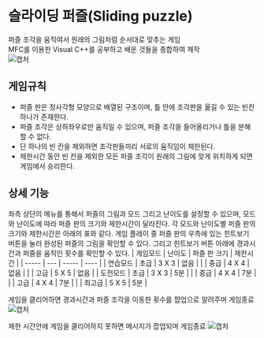 # 슬라이딩 퍼즐(Sliding puzzle)
퍼즐 조각을 움직여서 원래의 그림처럼 순서대로 맞추는 게임  
MFC를 이용한 Visual C++를 공부하고 배운 것들을 종합하여 제작  
![캡처](https://user-images.githubusercontent.com/59434021/122018551-ee197d80-cdfd-11eb-967e-845413bb9ad0.PNG)


## 게임규칙
- 퍼즐 판은 정사각형 모양으로 배열된 구조이며, 틀 안에 조각판을 옮길 수 있는 빈칸 하나가 존재한다.
- 퍼즐 조각은 상하좌우로만 움직일 수 있으며, 퍼즐 조각을 들어올리거나 틀을 분해할 수 없다.
- 단 하나의 빈 칸을 제외하면 조각판들끼리 서로의 움직임이 제한된다.
- 제한시간 동안 빈 칸을 제외한 모든 퍼즐 조각이 원래의 그림에 맞게 위치하게 되면 게임에서 승리한다.

## 상세 기능
좌측 상단의 메뉴를 통해서 퍼즐의 그림과 모드 그리고 난이도를 설정할 수 있으며, 모드와 난이도에 따라 퍼즐 판의 크기와 제한시간이 달라진다. 각 모드와 난이도별 퍼즐 판의 크기와 제한시간은 아래의 표와 같다.
게임 플레이 중 퍼즐 판의 우측에 있는 힌트보기 버튼을 눌러 완성된 퍼즐의 그림을 확인할 수 있다. 그리고 힌트보기 버튼 아래에 경과시간과 퍼즐을 움직인 횟수를 확인할 수 있다.
| 게임모드 | 난이도 | 퍼즐 판 크기 | 제한시간 |
| ----- | --- | ----- | ---- |
| 연습모드 | 초급 | 3 X 3 | 없음 |
| | 중급 | 4 X 4 | 없음 |
| | 고급 | 5 X 5 | 없음 |
| 도전모드 | 초급 | 3 X 3 | 5분 |
| | 중급 | 4 X 4 | 7분 |
| | 고급 | 4 X 4 | 7분 |
| | 최고급 | 5 X 5 | 5분 |
  
  게임을 클리어하면 경과시간과 퍼즐 조각을 이동한 횟수를 팝업으로 알려주며 게임종료
![캡처](https://user-images.githubusercontent.com/59434021/122022994-186d3a00-ce02-11eb-93c6-67ee632284e9.PNG)

  제한 시간안에 게임을 클리어하지 못하면 메시지가 팝업되며 게임종료
![캡처](https://user-images.githubusercontent.com/59434021/122020406-b57aa380-cdff-11eb-8f43-5a4737d8b54f.PNG)
